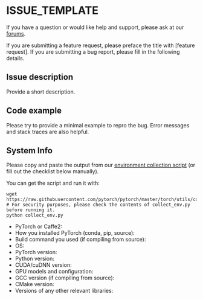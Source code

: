 # ISSUE\_TEMPLATE

If you have a question or would like help and support, please ask at our [forums](https://discuss.pytorch.org/).

If you are submitting a feature request, please preface the title with \[feature request\]. If you are submitting a bug report, please fill in the following details.

## Issue description

Provide a short description.

## Code example

Please try to provide a minimal example to repro the bug. Error messages and stack traces are also helpful.

## System Info

Please copy and paste the output from our [environment collection script](https://raw.githubusercontent.com/pytorch/pytorch/master/torch/utils/collect_env.py) \(or fill out the checklist below manually\).

You can get the script and run it with:

```text
wget https://raw.githubusercontent.com/pytorch/pytorch/master/torch/utils/collect_env.py
# For security purposes, please check the contents of collect_env.py before running it.
python collect_env.py
```

* PyTorch or Caffe2:
* How you installed PyTorch \(conda, pip, source\):
* Build command you used \(if compiling from source\):
* OS:
* PyTorch version:
* Python version:
* CUDA/cuDNN version:
* GPU models and configuration:
* GCC version \(if compiling from source\):
* CMake version:
* Versions of any other relevant libraries:

